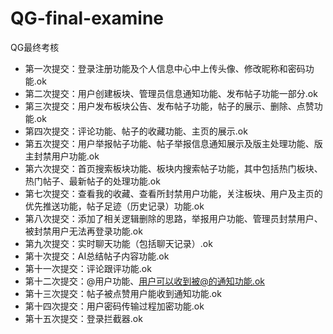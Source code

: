 # QG-final-examine
QG最终考核
- 第一次提交：登录注册功能及个人信息中心中上传头像、修改昵称和密码功能.ok
- 第二次提交：用户创建板块、管理员信息通知功能、发布帖子功能一部分.ok
- 第三次提交：用户发布板块公告、发布帖子功能，帖子的展示、删除、点赞功能.ok
- 第四次提交：评论功能、帖子的收藏功能、主页的展示.ok
- 第五次提交：用户举报帖子功能、帖子举报信息通知展示及版主处理功能、版主封禁用户功能.ok
- 第六次提交：首页搜索板块功能、板块内搜索帖子功能，其中包括热门板块、热门帖子、最新帖子的处理功能.ok
- 第七次提交：查看我的收藏、查看所封禁用户功能，关注板块、用户及主页的优先推送功能，帖子足迹（历史记录）功能.ok
- 第八次提交：添加了相关逻辑删除的思路，举报用户功能、管理员封禁用户、被封禁用户无法再登录功能.ok
- 第九次提交：实时聊天功能（包括聊天记录）.ok
- 第十次提交：AI总结帖子内容功能.ok
- 第十一次提交：评论跟评功能.ok
- 第十二次提交：@用户功能、用户可以收到被@的通知功能.ok
- 第十三次提交：帖子被点赞用户能收到通知功能.ok
- 第十四次提交：用户密码传输过程加密功能.ok
- 第十五次提交：登录拦截器.ok
